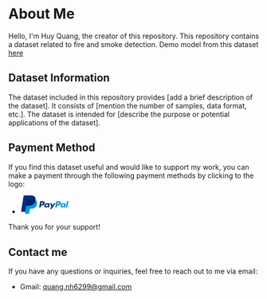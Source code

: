 # About Me

Hello, I'm Huy Quang, the creator of this repository. This repository
contains a dataset related to fire and smoke detection. Demo model from this dataset [here](https://youtu.be/BP7G_zsJhYc)

## Dataset Information

The dataset included in this repository provides [add a brief description
of the dataset]. It consists of [mention the number of samples, data
format, etc.]. The dataset is intended for [describe the purpose or
potential applications of the dataset].

## Payment Method

If you find this dataset useful and would like to support my work, you can make a payment through the following payment methods by clicking to the logo:

- <a href="https://www.paypal.com/paypalme/huywang99"><img src="./logo/paypal.png" alt="PayPal" width="100"></a>

Thank you for your support!

## Contact me

If you have any questions or inquiries, feel free to reach out to me via email:

- Gmail: [quang.nh6299@gmail.com](mailto:quang.nh6299@gmail.com)
